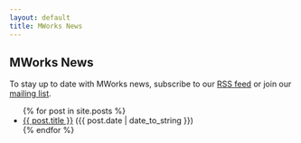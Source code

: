 ```yaml
---
layout: default
title: MWorks News
---
```


## MWorks News ##

To stay up to date with MWorks news, subscribe to our <a href="/atom.xml">RSS feed</a> or join our <a href="http://mailman.mit.edu/mailman/listinfo/mworks-users">mailing list</a>.

<ul>
  {% for post in site.posts %}
    <li>
      <a href="{{ post.url }}">{{ post.title }}</a> ({{ post.date | date_to_string }})
    </li>
  {% endfor %}
</ul>
